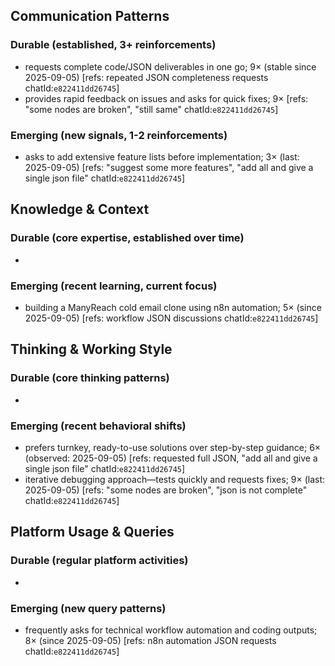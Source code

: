 ## Communication Patterns
### Durable (established, 3+ reinforcements)
- requests complete code/JSON deliverables in one go; 9× (stable since 2025-09-05) [refs: repeated JSON completeness requests chatId:`e822411dd26745`]
- provides rapid feedback on issues and asks for quick fixes; 9× [refs: "some nodes are broken", "still same" chatId:`e822411dd26745`]
### Emerging (new signals, 1-2 reinforcements)
- asks to add extensive feature lists before implementation; 3× (last: 2025-09-05) [refs: "suggest some more features", "add all and give a single json file" chatId:`e822411dd26745`]

## Knowledge & Context
### Durable (core expertise, established over time)
-
### Emerging (recent learning, current focus)
- building a ManyReach cold email clone using n8n automation; 5× (since 2025-09-05) [refs: workflow JSON discussions chatId:`e822411dd26745`]

## Thinking & Working Style
### Durable (core thinking patterns)
-
### Emerging (recent behavioral shifts)
- prefers turnkey, ready-to-use solutions over step-by-step guidance; 6× (observed: 2025-09-05) [refs: requested full JSON, "add all and give a single json file" chatId:`e822411dd26745`]
- iterative debugging approach—tests quickly and requests fixes; 9× (last: 2025-09-05) [refs: "some nodes are broken", "json is not complete" chatId:`e822411dd26745`]

## Platform Usage & Queries
### Durable (regular platform activities)
-
### Emerging (new query patterns)
- frequently asks for technical workflow automation and coding outputs; 8× (since 2025-09-05) [refs: n8n automation JSON requests chatId:`e822411dd26745`]